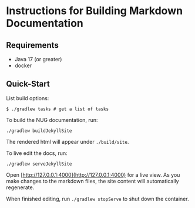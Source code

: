 # Instructions for Building Markdown Documentation

## Requirements

* Java 17 (or greater)
* docker

## Quick-Start

List build options:

    $ ./gradlew tasks # get a list of tasks

To build the NUG documentation, run:

```shell
./gradlew buildJekyllSite
```

The rendered html will appear under `./build/site`.

To live edit the docs, run:

```shell
./gradlew serveJekyllSite
```

Open [http://127.0.0.1:4000](http://127.0.0.1:4000) for a live view.
As you make changes to the markdown files, the site content will automatically regenerate.

When finished editing, run `./gradlew stopServe` to shut down the container.
